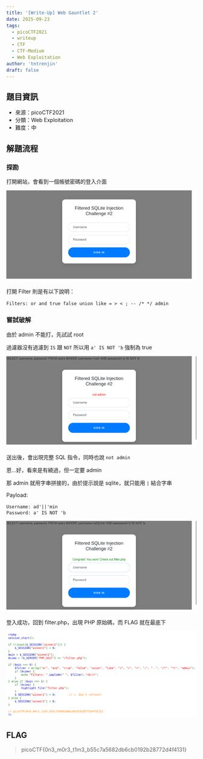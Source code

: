```yaml
---
title: '[Write-Up] Web Gauntlet 2'
date: 2025-09-23
tags:
  - picoCTF2021
  - writeup
  - CTF
  - CTF-Medium
  - Web Exploitation
author: 'tntrenjin'
draft: false
---
```


## 題目資訊

- 來源：picoCTF2021
- 分類：Web Exploitation
- 難度：中

## 解題流程

### 探勘

打開網站，會看到一個帳號密碼的登入介面

![alt text](image.png)

打開 Filter 則是有以下說明：

```text
Filters: or and true false union like = > < ; -- /* */ admin
```

### 嘗試破解

由於 admin 不能打，先試試 root

過濾器沒有過濾到 `IS` 跟 `NOT` 所以用 `a' IS NOT 'b` 強制為 true

![alt text](image-1.png)

送出後，會出現完整 SQL 指令，同時也說 `not admin`

恩...好，看來是有繞過，但一定要 admin

那 admin 就用字串拼接的，由於提示說是 sqlite，就只能用 `|` 結合字串

Payload:

```text
Username: ad'||'min
Password: a' IS NOT 'b
```

![alt text](image-2.png)

登入成功，回到 filter.php，出現 PHP 原始碼，而 FLAG 就在最底下

![alt text](image-3.png)

## FLAG

> picoCTF{0n3_m0r3_t1m3_b55c7a5682db6cb0192b28772d4f4131}

